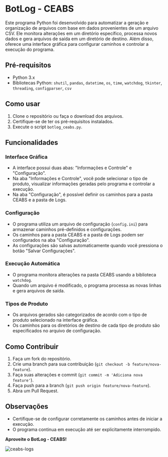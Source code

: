 # BotLog - CEABS

Este programa Python foi desenvolvido para automatizar a geração e organização de arquivos com base em dados provenientes de um arquivo CSV. Ele monitora alterações em um diretório específico, processa novos dados e gera arquivos de saída em um diretório de destino. Além disso, oferece uma interface gráfica para configurar caminhos e controlar a execução do programa.

## Pré-requisitos
- Python 3.x
- Bibliotecas Python: `shutil`, `pandas`, `datetime`, `os`, `time`, `watchdog`, `tkinter`, `threading`, `configparser`, `csv`

## Como usar
1. Clone o repositório ou faça o download dos arquivos.
2. Certifique-se de ter os pré-requisitos instalados.
3. Execute o script `botlog_ceabs.py`.

## Funcionalidades

### Interface Gráfica
- A interface possui duas abas: "Informações e Controle" e "Configuração".
- Na aba "Informações e Controle", você pode selecionar o tipo de produto, visualizar informações geradas pelo programa e controlar a execução.
- Na aba "Configuração", é possível definir os caminhos para a pasta CEABS e a pasta de Logs.

### Configuração
- O programa utiliza um arquivo de configuração (`config.ini`) para armazenar caminhos pré-definidos e configurações.
- Os caminhos para a pasta CEABS e a pasta de Logs podem ser configurados na aba "Configuração".
- As configurações são salvas automaticamente quando você pressiona o botão "Salvar Configurações".

### Execução Automática
- O programa monitora alterações na pasta CEABS usando a biblioteca `watchdog`.
- Quando um arquivo é modificado, o programa processa as novas linhas e gera arquivos de saída.

### Tipos de Produto
- Os arquivos gerados são categorizados de acordo com o tipo de produto selecionado na interface gráfica.
- Os caminhos para os diretórios de destino de cada tipo de produto são especificados no arquivo de configuração.

## Como Contribuir
1. Faça um fork do repositório.
2. Crie uma branch para sua contribuição (`git checkout -b feature/nova-feature`).
3. Faça suas alterações e commit (`git commit -m 'Adiciona nova feature'`).
4. Faça push para a branch (`git push origin feature/nova-feature`).
5. Abra um Pull Request.

## Observações
- Certifique-se de configurar corretamente os caminhos antes de iniciar a execução.
- O programa continua em execução até ser explicitamente interrompido.

**Aproveite o BotLog - CEABS!**

![ceabs-logs](https://github.com/marcostulliosouza/botCEABS/assets/31325472/2135d0d6-5f08-4c58-8854-9a0a0a741d4a)

